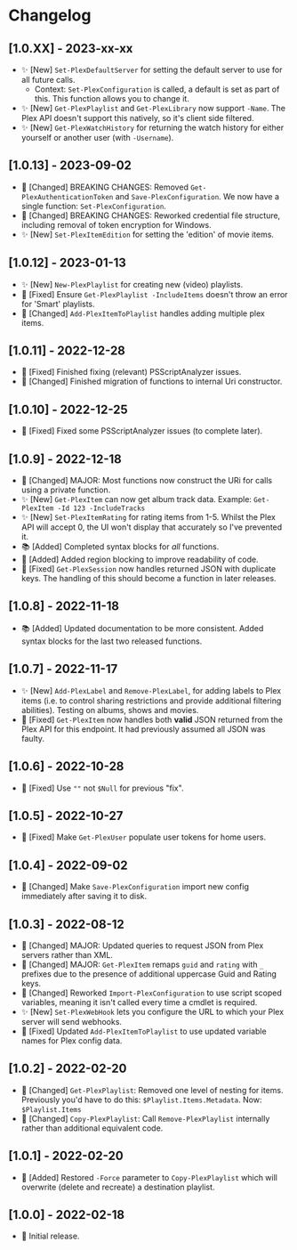 # Changelog

## [1.0.XX] - 2023-xx-xx

* ✨ [New] `Set-PlexDefaultServer` for setting the default server to use for all future calls.
    * Context: `Set-PlexConfiguration` is called, a default is set as part of this. This function allows you to change it.
* ✨ [New] `Get-PlexPlaylist` and `Get-PlexLibrary` now support `-Name`. The Plex API doesn't support this natively, so it's client side filtered.
* ✨ [New] `Get-PlexWatchHistory` for returning the watch history for either yourself or another user (with `-Username`).

## [1.0.13] - 2023-09-02

* 🔨 [Changed] BREAKING CHANGES: Removed `Get-PlexAuthenticationToken` and `Save-PlexConfiguration`. We now have a single function: `Set-PlexConfiguration`.
* 🔨 [Changed] BREAKING CHANGES: Reworked credential file structure, including removal of token encryption for Windows.
* ✨ [New] `Set-PlexItemEdition` for setting the 'edition' of movie items.

## [1.0.12] - 2023-01-13

* ✨ [New] `New-PlexPlaylist` for creating new (video) playlists.
* 🐛 [Fixed] Ensure `Get-PlexPlaylist -IncludeItems` doesn't throw an error for 'Smart' playlists.
* 🔨 [Changed] `Add-PlexItemToPlaylist` handles adding multiple plex items.

## [1.0.11] - 2022-12-28

* 🐛 [Fixed] Finished fixing (relevant) PSScriptAnalyzer issues.
* 🔨 [Changed] Finished migration of functions to internal Uri constructor.

## [1.0.10] - 2022-12-25

* 🐛 [Fixed] Fixed some PSScriptAnalyzer issues (to complete later).

## [1.0.9] - 2022-12-18

* 🔨 [Changed] MAJOR: Most functions now construct the URi for calls using a private function.
* ✨ [New] `Get-PlexItem` can now get album track data. Example: `Get-PlexItem -Id 123 -IncludeTracks`
* ✨ [New] `Set-PlexItemRating` for rating items from 1-5. Whilst the Plex API will accept 0, the UI won't display that accurately so I've prevented it.
* 📚 [Added] Completed syntax blocks for _all_ functions.
* 🎨 [Added] Added region blocking to improve readability of code.
* 🐛 [Fixed] `Get-PlexSession` now handles returned JSON with duplicate keys. The handling of this should become a function in later releases.

## [1.0.8] - 2022-11-18

* 📚 [Added] Updated documentation to be more consistent. Added syntax blocks for the last two released functions.

## [1.0.7] - 2022-11-17

* ✨ [New] `Add-PlexLabel` and `Remove-PlexLabel`, for adding labels to Plex items (i.e. to control sharing restrictions and provide additional filtering abilities). Testing on albums, shows and movies.
* 🐛 [Fixed] `Get-PlexItem` now handles both **valid** JSON returned from the Plex API for this endpoint. It had previously assumed all JSON was faulty.

## [1.0.6] - 2022-10-28

* 🐛 [Fixed] Use `""` not `$Null` for previous "fix".

## [1.0.5] - 2022-10-27

* 🐛 [Fixed] Make `Get-PlexUser` populate user tokens for home users.

## [1.0.4] - 2022-09-02

* 🔨 [Changed] Make `Save-PlexConfiguration` import new config immediately after saving it to disk.

## [1.0.3] - 2022-08-12

* 🔨 [Changed] MAJOR: Updated queries to request JSON from Plex servers rather than XML.
* 🔨 [Changed] MAJOR: `Get-PlexItem` remaps `guid` and `rating` with `_` prefixes due to the presence of additional uppercase Guid and Rating keys.
* 🔨 [Changed] Reworked `Import-PlexConfiguration` to use script scoped variables, meaning it isn't called every time a cmdlet is required.
* ✨ [New] `Set-PlexWebHook` lets you configure the URL to which your Plex server will send webhooks.
* 🐛 [Fixed] Updated `Add-PlexItemToPlaylist` to use updated variable names for Plex config data.

## [1.0.2] - 2022-02-20

* 🔨 [Changed] `Get-PlexPlaylist`: Removed one level of nesting for items. Previously you'd have to do this: `$Playlist.Items.Metadata`. Now: `$Playlist.Items`
* 🔨 [Changed] `Copy-PlexPlaylist`: Call `Remove-PlexPlaylist` internally rather than additional equivalent code.

## [1.0.1] - 2022-02-20

* 🔨 [Added] Restored `-Force` parameter to `Copy-PlexPlaylist` which will overwrite (delete and recreate) a destination playlist.

## [1.0.0] - 2022-02-18

* 🎉 Initial release.